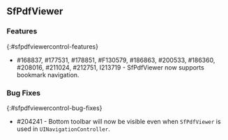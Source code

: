 ## SfPdfViewer

### Features
{:#sfpdfviewercontrol-features}

* \#168837, \#177531, \#178851, \#F130579, \#186863, \#200533, \#186360, \#208016, \#211024, \#212751, I213719 - SfPdfViewer now supports bookmark navigation.

### Bug Fixes
{:#sfpdfviewercontrol-bug-fixes} 

* \#204241 - Bottom toolbar will now be visible even when `SfPdfViewer` is used in `UINavigationController`.